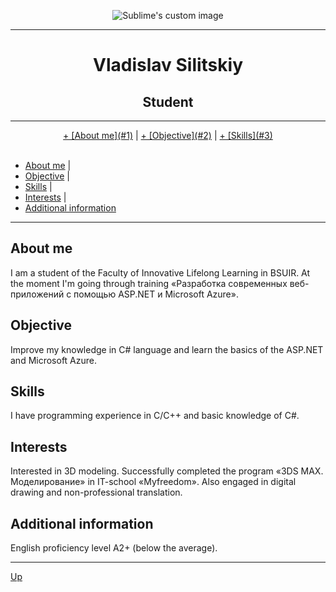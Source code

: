 <a name="top"></a>
<p align="center">
  <img src="https://user-images.githubusercontent.com/47443787/52494188-63e1fe80-2bde-11e9-9428-5978d05052bd.png?raw=true" alt="Sublime's custom image"/>
</p>

***

<head>
  <h1 align="center">Vladislav Silitskiy</h1>
  <h2 align="center">Student</h2>
</head>

***

<p align="center">
  <a name="stages"></a>
  <a href="#">+ [About me](#1)</a> |
  <a href="#">+ [Objective](#2)</a> |
  <a href="#">+ [Skills](#3)</a>
  <br><br>
</p>
 

<a name="stages"></a>
 + [About me](#1)</a> |
 + [Objective](#2)</a> |
 + [Skills](#3)</a> |
 + [Interests](#4)</a> |
 + [Additional information](#5)</a>

***
 
## <a name="1"></a> About me
I am a student of the Faculty of Innovative Lifelong Learning in BSUIR. At the moment I'm going through training «Разработка современных веб-приложений с помощью ASP.NET и Microsoft Azure».
## <a name="2"></a> Objective
Improve my knowledge in C# language and learn the basics of the ASP.NET and Microsoft Azure.
## <a name="3"></a> Skills
I have programming experience in C/C++ and basic knowledge of C#.
## <a name="4"></a> Interests
Interested in 3D modeling. Successfully completed the program «3DS MAX. Моделирование» in IT-school «Myfreedom». Also engaged in digital drawing and non-professional translation.
## <a name="5"></a> Additional information
English proficiency level A2+ (below the average).

***

[Up](#top)
